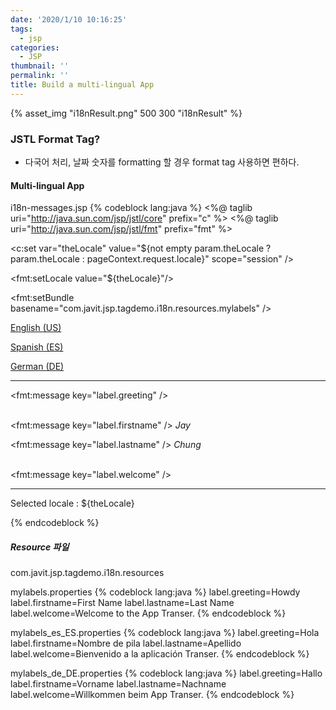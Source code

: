 ```yaml
---
date: '2020/1/10 10:16:25'
tags:
  - jsp
categories:
  - JSP
thumbnail: ''
permalink: ''
title: Build a multi-lingual App
---
```


{% asset_img "i18nResult.png" 500 300 "i18nResult" %}

### JSTL Format Tag?

* 다국어 처리, 날짜 숫자를 formatting 할 경우 format tag 사용하면 편하다.

<!-- excerpt -->

#### Multi-lingual App

i18n-messages.jsp
{% codeblock lang:java %}
<%@ taglib uri="http://java.sun.com/jsp/jstl/core" prefix="c" %>
<%@ taglib uri="http://java.sun.com/jsp/jstl/fmt" prefix="fmt" %>


<c:set var="theLocale" 
value="${not empty param.theLocale ? param.theLocale : pageContext.request.locale}"
scope="session" />

<fmt:setLocale value="${theLocale}"/>

<fmt:setBundle basename="com.javit.jsp.tagdemo.i18n.resources.mylabels" />


<html>

<body>

<a href="i18n-messages-test.jsp?theLocale=en_US">English (US)</a>

<a href="i18n-messages-test.jsp?theLocale=es_ES">Spanish (ES)</a>

<a href="i18n-messages-test.jsp?theLocale=de_DE">German (DE)</a>


<hr>


<fmt:message key="label.greeting" /> <br/><br/>

<fmt:message key="label.firstname" /> <i>Jay</i>  <br/>

<fmt:message key="label.lastname" /> <i>Chung</i> <br/><br/>

<fmt:message key="label.welcome" /> <br/>

<hr>

Selected locale : ${theLocale}

</body>

</html>
{% endcodeblock %}


##### Resource 파일

com.javit.jsp.tagdemo.i18n.resources

mylabels.properties
{% codeblock lang:java %}
label.greeting=Howdy
label.firstname=First Name
label.lastname=Last Name
label.welcome=Welcome to the App Transer.
{% endcodeblock %}

mylabels_es_ES.properties
{% codeblock lang:java %}
label.greeting=Hola
label.firstname=Nombre de pila
label.lastname=Apellido
label.welcome=Bienvenido a la aplicación Transer.
{% endcodeblock %}

mylabels_de_DE.properties
{% codeblock lang:java %}
label.greeting=Hallo
label.firstname=Vorname
label.lastname=Nachname
label.welcome=Willkommen beim App Transer.
{% endcodeblock %}

<!-- toc -->